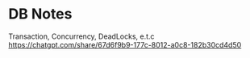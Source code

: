 # DB Notes

Transaction, Concurrency, DeadLocks, e.t.c https://chatgpt.com/share/67d6f9b9-177c-8012-a0c8-182b30cd4d50
